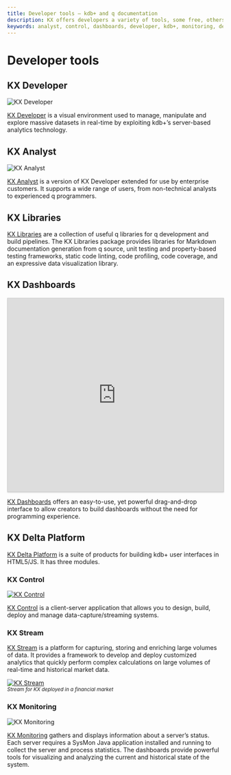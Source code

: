 ```yaml
---
title: Developer tools – kdb+ and q documentation
description: KX offers developers a variety of tools, some free, others only to commercially-licensed customers. 
keywords: analyst, control, dashboards, developer, kdb+, monitoring, delta platform, product, q, stream
---
```

# Developer tools





## KX Developer

![KX Developer](img/kxdeveloper.png)

[KX Developer](/developer/) is a visual environment used to manage, manipulate and explore massive datasets in real-time by exploiting kdb+’s server-based analytics technology.


## KX Analyst

![KX Analyst](img/analyst.png)

[KX Analyst](/analyst/)
is a version of KX Developer extended for use by enterprise customers.
It supports a wide range of users, from non-technical analysts to experienced q programmers.


## KX Libraries

[KX Libraries](/developer/libraries/) are a collection of useful q libraries for q development and build pipelines. The KX Libraries package provides libraries for Markdown documentation generation from q source, unit testing and property-based testing frameworks, static code linting, code profiling, code coverage, and an expressive data visualization library.


## KX Dashboards

<iframe src="https://player.vimeo.com/video/135580263" style="border: 1px solid #ccc; box-shadow: 0 2px 2px rgba(0,0,0,.14); height: 450px; width: 100%;"webkitallowfullscreen mozallowfullscreen allowfullscreen></iframe>

[KX Dashboards](/dashboards/)
offers an easy-to-use, yet powerful drag-and-drop interface to allow creators to build dashboards without the need for programming experience. 



## KX Delta Platform 

[KX Delta Platform](/platform/) is a suite of products for building kdb+ user interfaces in HTML5/JS. It has three modules.



### KX Control

[![KX Control](img/controlkx.png)](img/controlkx.png "Click to expand")

[KX Control](/platform/) is a client-server application that allows you to design, build, deploy and manage data-capture/streaming systems.


### KX Stream

[KX Stream](/platform/) 
is a platform for capturing, storing and enriching large volumes of data. It provides a framework to develop and deploy customized analytics that quickly perform complex calculations on large volumes of real-time and historical market data.

[![KX Stream](img/stream.png)](img/stream.png "Click to expand")  
<small>_Stream for KX deployed in a financial market_</small>


### KX Monitoring

![KX Monitoring](img/monitoroverview.png)

[KX Monitoring](/platform/) 
gathers and displays information about a server’s status. Each server requires a SysMon Java application installed and running to collect the server and process statistics. The dashboards provide powerful tools for visualizing and analyzing the current and historical state of the system.



